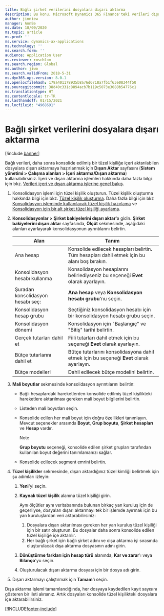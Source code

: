 ```yaml
---
title: Bağlı şirket verilerini dosyalara dışarı aktarma
description: Bu konu, Microsoft Dynamics 365 Finance'teki verileri dışarı aktarmak ve daha sonra konsolide edilmiş bir tüzel kişiliğe içeri aktarmak için nasıl hazırlık yapılacağı açıklanmaktadır.
author: jinniew
manager: AnnBe
ms.date: 10/09/2020
ms.topic: article
ms.prod: ''
ms.service: dynamics-ax-applications
ms.technology: ''
ms.search.form: ''
audience: Application User
ms.reviewer: roschlom
ms.search.region: Global
ms.author: jiwo
ms.search.validFrom: 2018-5-31
ms.dyn365.ops.version: 8.0.1
ms.openlocfilehash: 179a401178935b8a76d6718a7fb1f63e08344f50
ms.sourcegitcommit: 38d40c331c8894acb7b119c5073e3088b54776c1
ms.translationtype: HT
ms.contentlocale: tr-TR
ms.lasthandoff: 01/15/2021
ms.locfileid: "4968691"
---
```

# <a name="export-subsidiary-data-to-files"></a>Bağlı şirket verilerini dosyalara dışarı aktarma

[!include [banner](../includes/banner.md)]

Bağlı verileri, daha sonra konsolide edilmiş bir tüzel kişiliğe içeri aktarılabilen dosyalara dışarı aktarmaya hazırlanmak için **Dışarı Aktar** sayfasını (**Sistem yönetimi \> Çalışma alanları \> İçeri aktarma/Dışarı aktarma**) kullanabilirsiniz. İçeri ve dışarı aktarma işlemleri hakkında daha fazla bilgi için bkz. [Verileri içeri ve dışarı aktarma işlerine genel bakış](../../fin-ops-core/dev-itpro/data-entities/data-import-export-job.md).

1. Konsolidasyon işlemi için tüzel kişilik oluşturun. Tüzel kişilik oluşturma hakkında bilgi için bkz. [Tüzel kişilik oluşturma](../../fin-ops-core/fin-ops/organization-administration/tasks/create-legal-entity.md). Daha fazla bilgi için bkz [Konsolidasyon işleminde kullanılacak tüzel kişilik hazırlama](prepare-company-for-consolidation.md) ve [Konsolidasyon için bir alt şirket tüzel kişiliği ayarlama](set-up-subsidiary-company-for-consolidation.md). 

2. **Konsolidasyonlar \> Şirket bakiyelerini dışarı aktar**'a gidin. **Şirket bakiyelerini dışarı aktar** sayfasında, **Ölçüt** sekmesinde, aşağıdaki alanları ayarlayarak konsolidasyonun ayrıntılarını belirtin.

    | Alan                             | Tanım |
    |-----------------------------------|-------|
    | Ana hesap                      | Konsolide edilecek hesapları belirtin. Tüm hesapları dahil etmek için bu alanı boş bırakın. |
    | Konsolidasyon hesabı kullanma         | Konsolidasyon hesaplarını belirlediyseniz bu seçeneği **Evet** olarak ayarlayın. |
    | Şuradan konsolidasyon hesabı seç: | **Ana hesap** veya **Konsolidasyon hesabı grubu**'nu seçin. |
    | Konsolidasyon hesap grubu       | Seçtiğiniz konsolidasyon hesabı için bir konsolidasyon hesabı grubu seçin. |
    | Konsolidasyon dönemi              | Konsolidasyon için "Başlangıç" ve "Bitiş" tarihi belirtin. |
    | Gerçek tutarları dahil et            | Fiili tutarları dahil etmek için bu seçeneği **Evet** olarak ayarlayın. |
    | Bütçe tutarlarını dahil et            | Bütçe tutarlarını konsolidasyona dahil etmek için bu seçeneği **Evet** olarak ayarlayın. |
    | Bütçe modelleri                     | Dahil edilecek bütçe modelini belirtin. |

3. **Mali boyutlar** sekmesinde konsolidasyon ayrıntılarını belirtin:

    - Bağlı hesaplardaki hareketlerden konsolide edilmiş tüzel kişilikteki hareketlere aktarılması gereken mali boyut bilgilerini belirtin.
    - Listeden mali boyutları seçin.
    - Konsolide edilen her mali boyut için doğru özellikleri tanımlayın. Mevcut seçenekler arasında **Boyut**, **Grup boyutu**, **Şirket hesapları** ve **Hesap** vardır.

        > [!NOTE]
        > **Grup boyutu** seçeneği, konsolide edilen şirket grupları tarafından kullanılan boyut değerini tanımlamanızı sağlar.

    - Konsolide edilecek segment emrini belirtin.

4. **Tüzel kişilikler** sekmesinde, dışarı aktardığınız tüzel kimliği belirtmek için şu adımları izleyin:

    1. **Yeni**'yi seçin.
    2. **Kaynak tüzel kişilik** alanına tüzel kişiliği girin.

        Aynı ölçütler aynı veritabanında bulunan birkaç yan kuruluş için de geçerliyse, dosyaları dışarı aktarmayı tek bir işlemde ayırmak için bu yan kuruluşlardan veri aktarabilirsiniz:

        1. Dosyalara dışarı aktarılması gereken her yan kuruluş tüzel kişiliği için bir satır oluşturun. Bu dosyalar daha sonra konsolide edilen tüzel kişiliğe içe aktarılır.
        2. Her bağlı şirket için bağlı şirket adını ve dışa aktarma işi sırasında oluşturulacak dışa aktarma dosyasının adını girin.

    3. **Dönüştürme farkları için hesap türü** alanında, **Kar ve zarar**'ı veya **Bilanço**'yu seçin.
    4. Oluşturulacak dışarı aktarma dosyası için bir dosya adı girin.

5. Dışarı aktarmayı çalıştırmak için **Tamam**'ı seçin.

Dışa aktarma işlemi tamamlandığında, her dosyaya kaydedilen kayıt sayısını gösteren bir ileti alırsınız. Artık dosyaları konsolide tüzel kişilikteki dosyalara içe aktarabilirsiniz.


[!INCLUDE[footer-include](../../includes/footer-banner.md)]